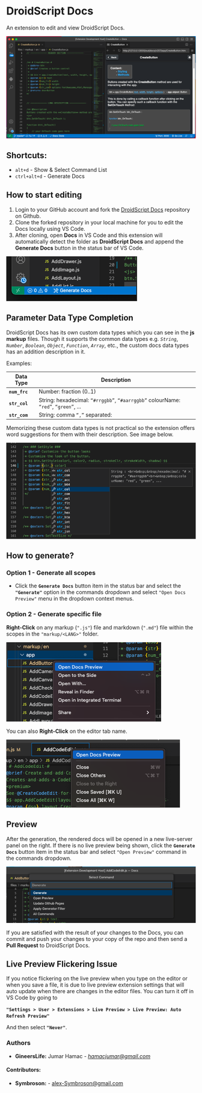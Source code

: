 # DroidScript Docs

An extension to edit and view DroidScript Docs.

![DroidScript Docs](./img/screenshot-main.png)

## Shortcuts:
- `alt+d` - Show & Select Command List
- `ctrl+alt+d` - Generate Docs

## How to start editing
1. Login to your GitHub account and fork the [DroidScript Docs](https://github.com/DroidScript/Docs) repository on Github.
2. Clone the forked repository in your local machine for you to edit the Docs locally using VS Code.
3. After cloning, open **Docs** in VS Code and this extension will automatically detect the folder as **DroidScript Docs** and append the **Generate Docs** button in the status bar of VS Code.

![Generate Docs Screenshot](./img/screenshot-1.png)

## Parameter Data Type Completion
DroidScript Docs has its own custom data types which you can see in the **js markup** files. Though it supports the common data types e.g. _`String`_, _`Number`_, _`Boolean`_, _`Object`_, _`Function`_, _`Array`_, etc., the custom docs data types has an addition description in it.

Examples:

| Data Type | Description |
| --- | --- |
| **`num_frc`** | Number: fraction (0..1) |
| **`str_col`** | String: hexadecimal: `“#rrggbb”`, `“#aarrggbb”` colourName: `“red”`, `“green”`, ... |
| **`str_com`** | String: comma `“,”` separated: |

Memorizing these custom data types is not practical so the extension offers word suggestions for them with their description. See image below.

![Custom Data Types](./img/screenshot-2.png)


## How to generate?

### Option 1 - Generate all scopes
- Click the **`Generate Docs`** button item in the status bar and select the **`"Generate"`** option in the commands dropdown and select `"Open Docs Preview"` menu in the dropdown context menus.

### Option 2 - Generate specific file
**Right-Click** on any markup (`".js"`) file and markdown (`".md"`) file within the scopes in the `"markup/<LANG>"` folder.

![Context menu](./img/screenshot-3.png)

You can also **Right-Click** on the editor tab name.

![Context menu](./img/screenshot-4.png)

## Preview

After the generation, the rendered docs will be opened in a new live-server panel on the right. If there is no live preview being shown, click the **`Generate Docs`** button item in the status bar and select `"Open Preview"` command in the commands dropdown.

![Context menu](./img/screenshot-5.png)

If you are satisfied with the result of your changes to the Docs, you can commit and push your changes to your copy of the repo and then send a **Pull Request** to DroidScript Docs.

## Live Preview Flickering Issue

If you notice flickering on the live preview when you type on the editor or when you save a file, it is due to live preview extension settings that will auto update when there are changes in the editor files. You can turn it off in VS Code by going to

**`"Settings > User > Extensions > Live Preview > Live Preview: Auto Refresh Preview"`**

And then select **`"Never"`**.

### Authors
- **GineersLife:** Jumar Hamac - *hamacjumar@gmail.com*

#### Contributors:
- **Symbroson:** - alex-Symbroson@gmail.com

